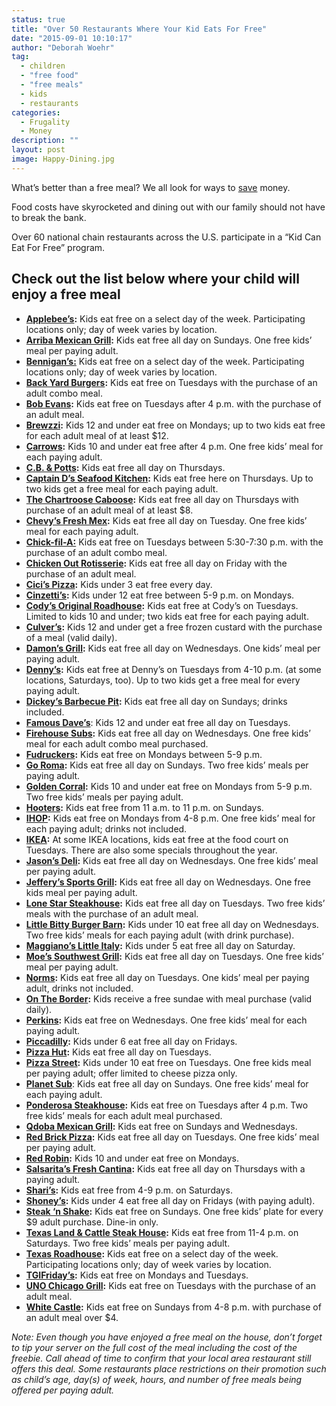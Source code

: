 ```yaml
---
status: true
title: "Over 50 Restaurants Where Your Kid Eats For Free"
date: "2015-09-01 10:10:17"
author: "Deborah Woehr"
tag:
  - children
  - "free food"
  - "free meals"
  - kids
  - restaurants
categories:
  - Frugality
  - Money
description: ""
layout: post
image: Happy-Dining.jpg
---
```


What’s better than a free meal? We all look for ways to [save](/4-ways-save-money-child-care) money.

Food costs have skyrocketed and dining out with our family should not have to break the bank.

Over 60 national chain restaurants across the U.S. participate in a “Kid Can Eat For Free” program.

## Check out the list below where your child will enjoy a free meal

- **[Applebee’s](https://www.bradsdeals.com/go/m/2640?tid=1021274):** Kids eat free on a select day of the week. Participating locations only; day of week varies by location.
- **[Arriba Mexican Grill](https://www.arribamexicangrill.com/):** Kids eat free all day on Sundays. One free kids’ meal per paying adult.
- **[Bennigan’s:](https://bennigans.com/)** Kids eat free on a select day of the week. Participating locations only; day of week varies by location.
- **[Back Yard Burgers](https://www.backyardburgers.com/):** Kids eat free on Tuesdays with the purchase of an adult combo meal.
- **[Bob Evans](https://www.bobevans.com/):** Kids eat free on Tuesdays after 4 p.m. with the purchase of an adult meal.
- **[Brewzzi](https://www.brewzzi.com/):** Kids 12 and under eat free on Mondays; up to two kids eat free for each adult meal of at least $12.
- **[Carrows](https://www.carrows.com/):** Kids 10 and under eat free after 4 p.m. One free kids’ meal for each paying adult.
- **[C.B. &amp; Potts](https://www.cbpotts.com/):** Kids eat free all day on Thursdays.
- **[Captain D’s Seafood Kitchen](https://www.bradsdeals.com/go/m/2754?tid=1021274):** Kids eat free here on Thursdays. Up to two kids get a free meal for each paying adult.
- **[The Chartroose Caboose](https://www.menuism.com/restaurant-locations/chartroose-caboose-110702):** Kids eat free all day on Thursdays with purchase of an adult meal of at least $8.
- **[Chevy’s Fresh Mex](https://www.bradsdeals.com/go/m/2645?tid=1021274):** Kids eat free all day on Tuesday. One free kids’ meal for each paying adult.
- [**Chick-fil-A:**](https://www.bradsdeals.com/go/m/2670?tid=1021274) Kids eat free on Tuesdays between 5:30-7:30 p.m. with the purchase of an adult combo meal.
- **[Chicken Out Rotisserie](https://www.chickenout.com/):** Kids eat free all day on Friday with the purchase of an adult meal.
- **[Cici’s Pizza](https://www.bradsdeals.com/go/m/2684?tid=1021274):** Kids under 3 eat free every day.
- **[Cinzetti’s](https://www.cinzzettis.com/):** Kids under 12 eat free between 5-9 p.m. on Mondays.
- **[Cody’s Original Roadhouse](https://codysamerican.com/specials/):** Kids eat free at Cody’s on Tuesdays. Limited to kids 10 and under; two kids eat free for each paying adult.
- **[Culver’s](https://www.culvers.com/):** Kids 12 and under get a free frozen custard with the purchase of a meal (valid daily).
- **[Damon’s Grill](https://www.damons.com/):** Kids eat free all day on Wednesdays. One kids’ meal per paying adult.
- **[Denny’s](https://www.bradsdeals.com/go/m/1470?tid=1021274):** Kids eat free at Denny’s on Tuesdays from 4-10 p.m. (at some locations, Saturdays, too). Up to two kids get a free meal for every paying adult.
- **[Dickey’s Barbecue Pit](https://www.dickeys.com/promotions):** Kids eat free all day on Sundays; drinks included.
- [**Famous Dave’s**](https://www.famousdaves.com/home): Kids 12 and under eat free all day on Tuesdays.
- **[Firehouse Subs](https://www.firehousesubs.com/):** Kids eat free all day on Wednesdays. One free kids’ meal for each adult combo meal purchased.
- **[Fudruckers](https://www.fuddruckers.com/):** Kids eat free on Mondays between 5-9 p.m.
- **[Go Roma](https://www.goroma.net/):** Kids eat free all day on Sundays. Two free kids’ meals per paying adult.
- **[Golden Corral](https://www.bradsdeals.com/go/m/2693?tid=1021274):** Kids 10 and under eat free on Mondays from 5-9 p.m. Two free kids’ meals per paying adult.
- **[Hooters](https://www.bradsdeals.com/go/m/2696?tid=1021274):** Kids eat free from 11 a.m. to 11 p.m. on Sundays.
- **[IHOP](https://www.bradsdeals.com/go/m/2676?tid=1021274):** Kids eat free on Mondays from 4-8 p.m. One free kids’ meal for each paying adult; drinks not included.
- **[IKEA](https://www.bradsdeals.com/go/m/1267?tid=1021274):** At some IKEA locations, kids eat free at the food court on Tuesdays. There are also some specials throughout the year.
- **[Jason’s Deli](https://www.jasonsdeli.com/):** Kids eat free all day on Wednesdays. One free kids’ meal per paying adult.
- **[Jeffery’s Sports Grill](https://www.jeffreyssportsbars.com/):** Kids eat free all day on Wednesdays. One free kids meal per paying adult.
- **[Lone Star Steakhouse](https://www.lonestarsteakhouse.com/):** Kids eat free all day on Tuesdays. Two free kids’ meals with the purchase of an adult meal.
- **[Little Bitty Burger Barn](https://littlebittyburgerbarn.com/):** Kids under 10 eat free all day on Wednesdays. Two free kids’ meals for each paying adult (with drink purchase).
- **[Maggiano’s Little Italy](https://www.bradsdeals.com/go/m/2730?tid=1021274):** Kids under 5 eat free all day on Saturday.
- **[Moe’s Southwest Grill](https://www.moes.com/):** Kids eat free all day on Tuesdays. One free kids’ meal per paying adult.
- **[Norms](https://www.normsrestaurants.com/kids.html):** Kids eat free all day on Tuesdays. One kids’ meal per paying adult, drinks not included.
- **[On The Border](https://www.bradsdeals.com/go/m/3098?tid=1021274):** Kids receive a free sundae with meal purchase (valid daily).
- **[Perkins](https://www.bradsdeals.com/go/m/4423?tid=1021274):** Kids eat free on Wednesdays. One free kids’ meal for each paying adult.
- **[Piccadilly](https://www.piccadilly.com/promotions):** Kids under 6 eat free all day on Fridays.
- **[Pizza Hut](https://www.bradsdeals.com/go/m/964?tid=1021274):** Kids eat free all day on Tuesdays.
- **[Pizza Street](https://www.pizzastreetinc.com/kidsnight.html):** Kids under 10 eat free on Tuesdays. One free kids meal per paying adult; offer limited to cheese pizza only.
- [**Planet Sub**](https://www.planetsub.com/): Kids eat free all day on Sundays. One free kids’ meal for each paying adult.
- **[Ponderosa Steakhouse](https://www.kidseatfreecard.com/restaurant/ponderosa-steakhouse):** Kids eat free on Tuesdays after 4 p.m. Two free kids’ meals for each adult meal purchased.
- **[Qdoba Mexican Grill](https://www.qdoba.com/):** Kids eat free on Sundays and Wednesdays.
- **[Red Brick Pizza](https://www.redbrickpizza.com/):** Kids eat free all day on Tuesdays. One free kids’ meal per paying adult.
- **[Red Robin](https://www.bradsdeals.com/go/m/2723?tid=1021274):** Kids 10 and under eat free on Mondays.
- **[Salsarita’s Fresh Cantina](https://salsaritas.com/):** Kids eat free all day on Thursdays with a paying adult.
- **[Shari’s](https://www.sharis.com/):** Kids eat free from 4-9 p.m. on Saturdays.
- **[Shoney’s](https://www.shoneys.com/):** Kids under 4 eat free all day on Fridays (with paying adult).
- **[Steak ‘n Shake](https://www.steaknshake.com/):** Kids eat free on Sundays. One free kids’ plate for every $9 adult purchase. Dine-in only.
- **[Texas Land &amp; Cattle Steak House](https://www.texaslandandcattle.com/):** Kids eat free from 11-4 p.m. on Saturdays. Two free kids’ meals per paying adult.
- **[Texas Roadhouse](https://www.bradsdeals.com/go/m/2710?tid=1021274):** Kids eat free on a select day of the week. Participating locations only; day of week varies by location.
- **[TGIFriday’s](https://www.bradsdeals.com/go/m/1319?tid=1021274):** Kids eat free on Mondays and Tuesdays.
- **[UNO Chicago Grill](https://www.unos.com/):** Kids eat free on Tuesdays with the purchase of an adult meal.
- **[White Castle](https://www.bradsdeals.com/go/m/1415?tid=1021274):** Kids eat free on Sundays from 4-8 p.m. with purchase of an adult meal over $4.

_Note: Even though you have enjoyed a free meal on the house, don’t forget to tip your server on the full cost of the meal including the cost of the freebie. Call ahead of time to confirm that your local area restaurant still offers this deal. Some restaurants place restrictions on their promotion such as child’s age, day(s) of week, hours, and number of free meals being offered per paying adult._
